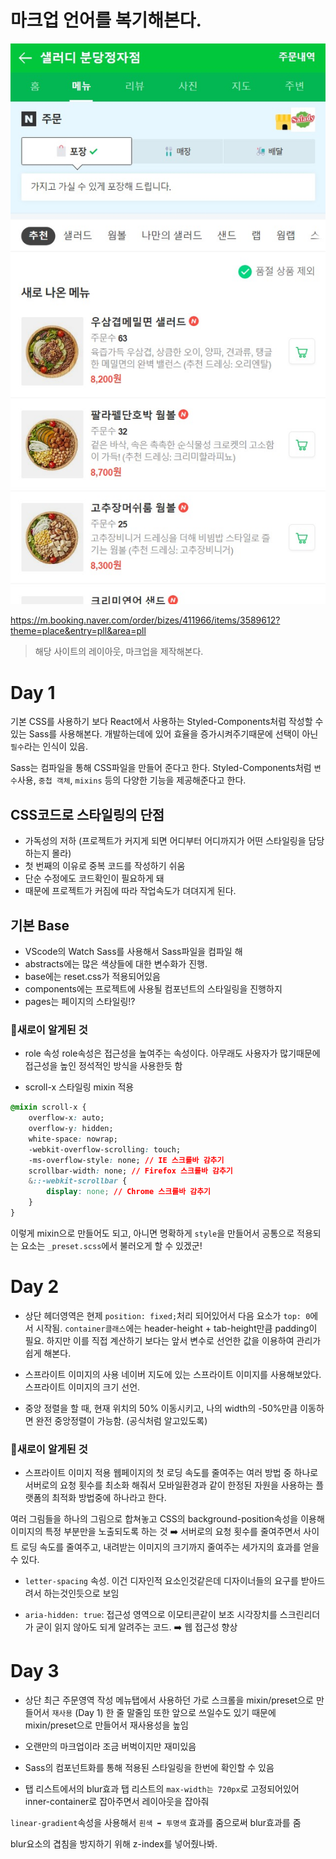# 마크업 언어를 복기해본다.


<img src="./assets/images/capture.jpeg">

https://m.booking.naver.com/order/bizes/411966/items/3589612?theme=place&entry=pll&area=pll

> 해당 사이트의 레이아웃, 마크업을 제작해본다. 
# Day 1
기본 CSS를 사용하기 보다 React에서 사용하는 Styled-Components처럼 작성할 수 있는 Sass를 사용해본다. 개발하는데에 있어 효율을 증가시켜주기때문에 선택이 아닌 `필수`라는 인식이 있음.

Sass는 컴파일을 통해 CSS파일을 만들어 준다고 한다. Styled-Components처럼 `변수`사용, `중첩 객체`, `mixins` 등의 다양한 기능을 제공해준다고 한다.

## CSS코드로 스타일링의 단점
- 가독성의 저하 (프로젝트가 커지게 되면 어디부터 어디까지가 어떤 스타일링을 담당하는지 몰라)
- 첫 번째의 이유로 중복 코드를 작성하기 쉬움
- 단순 수정에도 코드확인이 필요하게 돼
- 때문에 프로젝트가 커짐에 따라 작업속도가 뎌뎌지게 된다.

## 기본 Base
- VScode의 Watch Sass를 사용해서 Sass파일을 컴파일 해
- abstracts에는 많은 색상들에 대한 변수화가 진행.
- base에는 reset.css가 적용되어있음
- components에는 프로젝트에 사용될 컴포넌트의 스타일링을 진행하지
- pages는 페이지의 스타일링!?

### 👏새로이 알게된 것
- role 속성
role속성은 접근성을 높여주는 속성이다. 아무래도 사용자가 많기때문에 접근성을 높인 정석적인 방식을 사용한듯 함

- scroll-x 스타일링 mixin 적용
```css
@mixin scroll-x {
    overflow-x: auto;
    overflow-y: hidden;
    white-space: nowrap;
    -webkit-overflow-scrolling: touch;
    -ms-overflow-style: none; // IE 스크롤바 감추기
    scrollbar-width: none; // Firefox 스크롤바 감추기
    &::-webkit-scrollbar {
        display: none; // Chrome 스크롤바 감추기
    }
}
```
이렇게 mixin으로 만들어도 되고, 아니면 명확하게 `style`을 만들어서 공통으로 적용되는 요소는 `_preset.scss`에서 불러오게 할 수 있겠군!

# Day 2
- 상단 헤더영역은 현제 `position: fixed;`처리 되어있어서 다음 요소가 `top: 0`에서 시작됨.
`container클래스`에는 header-height + tab-height만큼 padding이 필요. 
하지만 이를 직접 계산하기 보다는 앞서 변수로 선언한 값을 이용하여 관리가 쉽게 해본다.

- 스프라이트 이미지의 사용
네이버 지도에 있는 스프라이트 이미지를 사용해보았다.
스프라이트 이미지의 크기 선언.

- 중앙 정렬을 할 때, 현재 위치의 50% 이동시키고, 나의 width의 -50%만큼 이동하면 완전 중앙정렬이 가능함. (공식처럼 알고있도록)

### 👏새로이 알게된 것
- 스프라이트 이미지 적용
웹페이지의 첫 로딩 속도를 줄여주는 여러 방법 중 하나로 서버로의 요청 횟수를 최소화 해줘서 모바일환경과 같이 한정된 자원을 사용하는 플랫폼의 최적화 방법중에 하나라고 한다.

여러 그림들을 하나의 그림으로 합쳐놓고 CSS의 background-position속성을 이용해 이미지의 특정 부분만을 노출되도록 하는 것 ➡️ 서버로의 요청 횟수를 줄여주면서 사이트 로딩 속도를 줄여주고, 내려받는 이미지의 크기까지 줄여주는 세가지의 효과를 얻을 수 있다.

- `letter-spacing` 속성. 이건 디자인적 요소인것같은데 디자이너들의 요구를 받아드려서 하는것인듯으로 보임

- `aria-hidden: true`: 접근성 영역으로 이모티콘같이 보조 시각장치를 스크린리더가 굳이 읽지 않아도 되게 알려주는 코드. ➡️ 웹 접근성 향상

# Day 3
- 상단 최근 주문영역 작성
메뉴탭에서 사용하던 가로 스크롤을 mixin/preset으로 만들어서 `재사용` (Day 1)
한 줄 말줄임 또한 앞으로 쓰일수도 있기 때문에 mixin/preset으로 만들어서 재사용성을 높임

- 오랜만의 마크업이라 조금 버벅이지만 재미있음

- Sass의 컴포넌트화를 통해 적용된 스타일링을 한번에 확인할 수 있음

- 탭 리스트에서의 blur효과
탭 리스트의 `max-width는 720px`로 고정되어있어 inner-container로 잡아주면서 레이아웃을 잡아줘

`linear-gradient`속성을 사용해서 `흰색 ➡️ 투명색` 효과를 줌으로써 blur효과를 줌

blur요소의 겹침을 방지하기 위해 z-index를 넣어줬나봐.